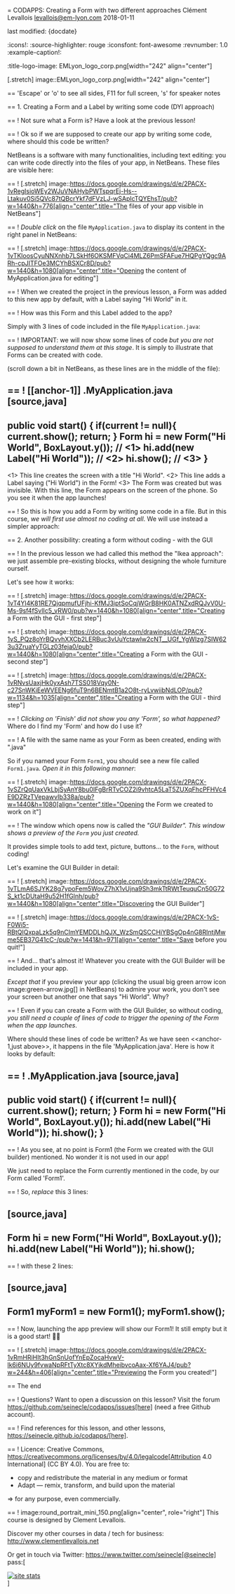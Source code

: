 = CODAPPS: Creating a Form with two different approaches
Clément Levallois <levallois@em-lyon.com>
2018-01-11

last modified: {docdate}

:icons!:
:source-highlighter: rouge
:iconsfont:   font-awesome
:revnumber: 1.0
:example-caption!:


:title-logo-image: EMLyon_logo_corp.png[width="242" align="center"]

[.stretch]
image::EMLyon_logo_corp.png[width="242" align="center"]

==  'Escape' or 'o' to see all sides, F11 for full screen, 's' for speaker notes

==  1. Creating a Form and a Label by writing some code (DYI approach)

==  !
Not sure what a Form is? Have a look at the previous lesson!

==  !
Ok so if we are supposed to create our app by writing some code, where should this code be written?

NetBeans is a software with many functionalities, including text editing: you can write code directly into the files of your app, in NetBeans. These files are visible here:

==  !
[.stretch]
image::https://docs.google.com/drawings/d/e/2PACX-1vRegIsioWEy2WJuVNAHybPWTspqrEj-Hs--Ltakuv0Si5QVc87tQBcrYkf7dFVzLJ-wSAplcTQYEhsT/pub?w=1440&h=776[align="center",title="The files of your app visible in NetBeans"]

==  !
*Double click* on the file `MyApplication.java` to display its content in the right panel in NetBeans:

==  !
[.stretch]
image::https://docs.google.com/drawings/d/e/2PACX-1vTKloosCyuNNXnhb7LSkHf6OKSMFVqCi4MLZ6PmSFAFue7HQPgYQgc9ARh-cpJITFOe3MCYhBSXCr8D/pub?w=1440&h=1080[align="center",title="Opening the content of MyApplication.java for editing"]

==  !
When we created the project in the previous lesson, a Form was added to this new app by default, with a Label saying "Hi World" in it.

==  !
How was this Form and this Label added to the app?

Simply with 3 lines of code included in the file `MyApplication.java`:

==  !
IMPORTANT: we will now show some lines of code *but you are not supposed to understand them at this stage*. It is simply to illustrate that Forms can be created with code.

(scroll down a bit in NetBeans, as these lines are in the middle of the file):


==  !
[[anchor-1]]
.MyApplication.java
[source,java]
----
public void start() {
    if(current != null){
        current.show();
        return;
    }
    Form hi = new Form("Hi World", BoxLayout.y()); // <1>
    hi.add(new Label("Hi World")); // <2>
    hi.show(); // <3>
}
----
<1> This line creates the screen with a title "Hi World".
<2> This line adds a Label saying ("Hi World") in the Form!
<3> The Form was created but was invisible. With this line, the Form appears on the screen of the phone. So you see it when the app launches!


==  !
So this is how you add a Form by writing some code in a file. But in this course, *we will first use almost no coding at all*. We will use instead a simpler approach:

==  2. Another possibility: creating a form without coding - with the GUI

==  !
In the previous lesson we had called this method the "Ikea approach": we just assemble pre-existing blocks, without designing the whole furniture ourself.

Let's see how it works:

==  !
[.stretch]
image::https://docs.google.com/drawings/d/e/2PACX-1vT4Yl4K81RE7QjqpmufUFjhi-KfMJ3iptSoCqjWGrB8HK0ATNZxdRQJvV0U-Ms-9sf4fSvlIc5_vRW0/pub?w=1440&h=1080[align="center",title="Creating a Form with the GUI - first step"]

==  !
[.stretch]
image::https://docs.google.com/drawings/d/e/2PACX-1vS_PQz8oYrBQvvhXXCb2LERBuc3vUuYctawlw2cNT__UGf_YgWIzg7SIW623u3ZruaYyTGLz03feja0/pub?w=1440&h=1080[align="center",title="Creating a Form with the GUI - second step"]


==  !
[.stretch]
image::https://docs.google.com/drawings/d/e/2PACX-1vRNvsUaxjHk0yxAsh7TSS018Vqy0N-c27SnWKiEeWVEENg6fuT9n6BENmtB1a2O8t-ryLvwiibNdLOP/pub?w=1134&h=1035[align="center",title="Creating a Form with the GUI - third step"]

==  !
*Clicking on 'Finish' did not show you any 'Form', so what happened?* Where do I find my 'Form' and how do I use it?

==  !
A file with the same name as your Form as been created, ending with ".java"

So if you named your Form `Form1`, you should see a new file called `Form1.java`. *Open it in this following manner*:

==  !
[.stretch]
image::https://docs.google.com/drawings/d/e/2PACX-1vSZrQqUaxVkLbjSyAnY8bu0IFgBrRTvCOZ2i9vhtcA5LaT5ZUXqFhcPFHVc4E9DZRzTVepawvIb338a/pub?w=1440&h=1080[align="center",title="Opening the Form we created to work on it"]

==  !
The window which opens now is called the *"GUI Builder". This window shows a preview of the `Form` you just created.*

It provides simple tools to add text, picture, buttons... to the `Form`, without coding!

Let's examine the GUI Builder in detail:

==  !
[.stretch]
image::https://docs.google.com/drawings/d/e/2PACX-1vTLmA6SJYK28g7ypoFem5WovZ7hX1vUjna9Sh3mkTtRWtTeuquCn50G72S_kt1cDUtaH9u52H1fGlnh/pub?w=1440&h=1080[align="center",title="Discovering the GUI Builder"]

==  !
[.stretch]
image::https://docs.google.com/drawings/d/e/2PACX-1vS-F0Wi5-RBtQIQxpaLzk5q9nCImYEMDDLhQJX_WzSmQSCCHiYBSgOp4nG8RlntjMwme5EB37G41cC-/pub?w=1441&h=971[align="center",title="Save before you quit!"]

==  !
And... that's almost it! Whatever you create with the GUI Builder will be included in your app.

*Except that* if you preview your app (clicking the usual big green arrow icon image:green-arrow.jpg[] in NetBeans) to admire your work, you don't see your screen but another one that says "Hi World". Why?

==  !
Even if you can create a Form with the GUI Builder, so without coding, *you still need a couple of lines of code to trigger the opening of the Form when the app launches*.

Where should these lines of code be written? As we have seen <<anchor-1,just above>>, it happens in the file 'MyApplication.java'. Here is how it looks by default:

==  !
.MyApplication.java
[source,java]
----
public void start() {
    if(current != null){
        current.show();
        return;
    }
    Form hi = new Form("Hi World", BoxLayout.y());
    hi.add(new Label("Hi World"));
    hi.show();
}
----

==  !
As you see, at no point is Form1 (the Form we created with the GUI builder) mentioned. No wonder it is not used in our app!

We just need to replace the Form currently mentioned in the code, by our Form called 'Form1'.

==  !
So, *replace* this 3 lines:

[source,java]
----
Form hi = new Form("Hi World", BoxLayout.y());
hi.add(new Label("Hi World"));
hi.show();
----

==  !
with these 2 lines:

[source,java]
----
Form1 myForm1 = new Form1();
myForm1.show();
----

==  !
Now, launching the app preview will show our Form1! It still empty but it is a good start! 🎉🎉

==  !
[.stretch]
image::https://docs.google.com/drawings/d/e/2PACX-1vRmHRiHIt3hGnSnUofYnEpZocaHvwV-lk6i6NUy9fvwaNpRFtTyXtc8XYjkdMheibvcoAax-Xf6YAJ4/pub?w=244&h=406[align="center",title="Previewing the Form you created!"]


==  The end

==  !
Questions? Want to open a discussion on this lesson? Visit the forum https://github.com/seinecle/codapps/issues[here] (need a free Github account).

==  !
Find references for this lesson, and other lessons, https://seinecle.github.io/codapps/[here].

==  !
Licence: Creative Commons, https://creativecommons.org/licenses/by/4.0/legalcode[Attribution 4.0 International] (CC BY 4.0).
You are free to:

- copy and redistribute the material in any medium or format
- Adapt — remix, transform, and build upon the material

=> for any purpose, even commercially.

==  !
image:round_portrait_mini_150.png[align="center", role="right"]
This course is designed by Clement Levallois.

Discover my other courses in data / tech for business: http://www.clementlevallois.net

Or get in touch via Twitter: https://www.twitter.com/seinecle[@seinecle]
pass:[    <!-- Start of StatCounter Code for Default Guide -->
    <script type="text/javascript">
        var sc_project = 11592657;
        var sc_invisible = 1;
        var sc_security = "11592657";
        var scJsHost = (("https:" == document.location.protocol) ?
            "https://secure." : "http://www.");
        document.write("<sc" + "ript type='text/javascript' src='" +
            scJsHost +
            "statcounter.com/counter/counter.js'></" + "script>");
    </script>
    <noscript><div class="statcounter"><a title="site stats"
    href="http://statcounter.com/" target="_blank"><img
    class="statcounter"
    src="//c.statcounter.com/11592657/0/11592657/1/" alt="site
    stats"></a></div></noscript>
    <!-- End of StatCounter Code for Default Guide -->]
